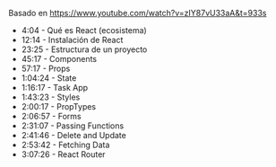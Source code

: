 Basado en https://www.youtube.com/watch?v=zIY87vU33aA&t=933s

* 4:04 - Qué es React (ecosistema)
* 12:14 - Instalación de React
* 23:25 - Estructura de un proyecto
* 45:17 - Components
* 57:17 - Props
* 1:04:24 - State
* 1:16:17 - Task App
* 1:43:23 - Styles
* 2:00:17 - PropTypes
* 2:06:57 - Forms
* 2:31:07 - Passing Functions
* 2:41:46 - Delete and Update
* 2:53:42 - Fetching Data
* 3:07:26 - React Router
